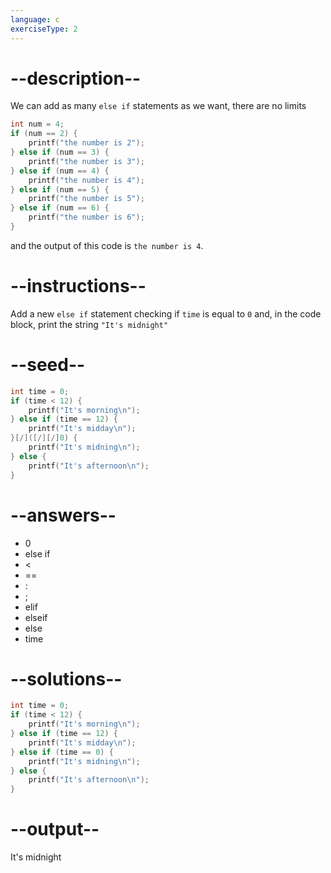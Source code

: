 ```yaml
---
language: c
exerciseType: 2
---
```


# --description--

We can add as many `else if` statements as we want, there are no limits
```c
int num = 4;
if (num == 2) {
	printf("the number is 2");
} else if (num == 3) {
	printf("the number is 3");
} else if (num == 4) {
	printf("the number is 4");
} else if (num == 5) {
	printf("the number is 5");
} else if (num == 6) {
	printf("the number is 6");
}
```
and the output of this code is `the number is 4`.

# --instructions--

Add a new `else if` statement checking if `time` is equal to `0` and, in the code block, print the string `"It's midnight"`

# --seed--

```c
int time = 0;
if (time < 12) {
    printf("It's morning\n");
} else if (time == 12) {
    printf("It's midday\n");
}[/]([/][/]0) {
    printf("It's midning\n");
} else {
    printf("It's afternoon\n");
}
```

# --answers--

- 0
-  else if 
-  < 
-  == 
- :
- ;
-  elif 
-  elseif 
-  else 
- time

# --solutions--

```c
int time = 0;
if (time < 12) {
    printf("It's morning\n");
} else if (time == 12) {
    printf("It's midday\n");
} else if (time == 0) {
    printf("It's midning\n");
} else {
    printf("It's afternoon\n");
}
```

# --output--

It's midnight
